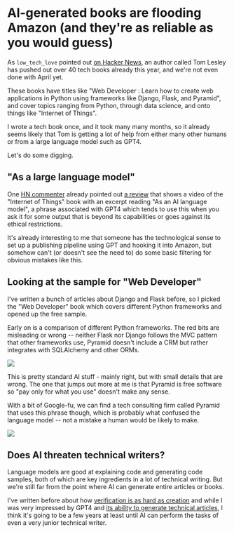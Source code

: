 # AI-generated books are flooding Amazon (and they're as reliable as you would guess)

As `low_tech_love` pointed out [on Hacker News](https://news.ycombinator.com/item?id=35687868), an author called Tom Lesley has pushed out over 40 tech books already this year, and we're not even done with April yet. 

These books have titles like "Web Developer : Learn how to create web applications in Python using frameworks like Django, Flask, and Pyramid", and cover topics ranging from Python, through data science, and onto things like "Internet of Things".

I wrote a tech book once, and it took many many months, so it already seems likely that Tom is getting a lot of help from either many other humans or from a large language model such as GPT4.

Let's do some digging.

## "As a large language model"

One [HN commenter](https://news.ycombinator.com/item?id=35687868) already pointed out [a review](https://www.amazon.com/product-reviews/B0BWVH451G) that shows a video of the "Internet of Things" book with an excerpt reading "As an AI language model", a phrase associated with GPT4 which tends to use this when you ask it for some output that is beyond its capabilities or goes against its ethical restrictions.

It's already interesting to me that someone has the technological sense to set up a publishing pipeline using GPT and hooking it into Amazon, but somehow can't (or doesn't see the need to) do some basic filtering for obvious mistakes like this.

## Looking at the sample for "Web Developer"

I've written a bunch of articles about Django and Flask before, so I picked the "Web Developer" book which covers different Python frameworks and opened up the free sample.

Early on is a comparison of different Python frameworks. The red bits are misleading or wrong -- neither Flask nor Django follows the MVC pattern that other frameworks use, Pyramid doesn't include a CRM but rather integrates with SQLAlchemy and other ORMs.

![](https://i.ritzastatic.com/images/f6c930632dd04d8da0bd642f1de9ffb9/upload_23a81439922c92b3a66e44f52e88262d.png)

This is pretty standard AI stuff - mainly right, but with small details that are wrong. The one that jumps out more at me is that Pyramid is free software so "pay only for what you use" doesn't make any sense.

With a bit of Google-fu, we can find a tech consulting firm called Pyramid that uses this phrase though, which is probably what confused the language model -- not a mistake a human would be likely to make.

![](https://i.ritzastatic.com/images/7ebaee8eda804ad19bf5b02aadd8ddd9/upload_c0a3c17af890e2ed1cb499aab2fff19c.png)

## Does AI threaten technical writers? 

Language models are good at explaining code and generating code samples, both of which are key ingredients in a lot of technical writing. But we're still far from the point where AI can generate entire articles or books.

I've written before about how [verification is as hard as creation](https://ritza.co/articles/verification-is-as-hard-as-creation-chatgpt/) and while I was very impressed by GPT4 and [its ability to generate technical articles](https://ritza.co/articles/verification-is-as-hard-as-creation-chatgpt/), I think it's going to be a few years at least until AI can perform the tasks of even a very junior technical writer.
